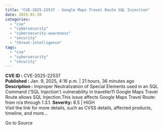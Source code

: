 ```yaml
---
title: "CVE-2025-22537 - Google Maps Travel Route SQL Injection"
date: 2025-01-10
categories: 
  - "cve"
  - "cybersecurity"
  - "cybersecurity-awareness"
  - "security"
  - "threat-intelligence"
tags: 
  - "cve"
  - "cybersecurity"
  - "security"
---
```


**CVE ID :** CVE-2025-22537  
**Published :** Jan. 9, 2025, 4:16 p.m. | 21 hours, 36 minutes ago  
**Description :** Improper Neutralization of Special Elements used in an SQL Command ('SQL Injection') vulnerability in traveller11 Google Maps Travel Route allows SQL Injection.This issue affects Google Maps Travel Route: from n/a through 1.3.1. 
**Severity:** 8.5 | HIGH  
Visit the link for more details, such as CVSS details, affected products, timeline, and more...

Go to Source
